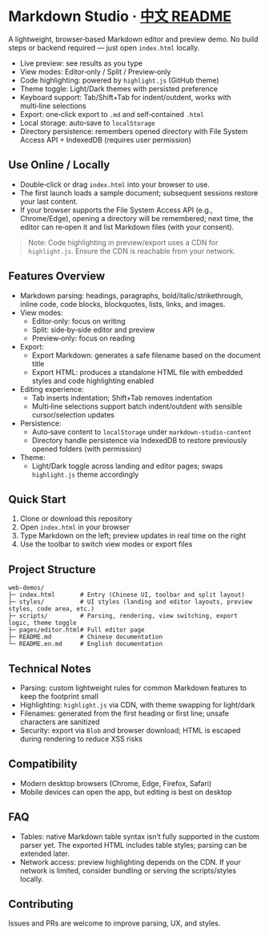 # Markdown Studio  ·  [中文 README](README.md)

A lightweight, browser‑based Markdown editor and preview demo. No build steps or backend required — just open `index.html` locally.

- Live preview: see results as you type
- View modes: Editor‑only / Split / Preview‑only
- Code highlighting: powered by `highlight.js` (GitHub theme)
- Theme toggle: Light/Dark themes with persisted preference
- Keyboard support: Tab/Shift+Tab for indent/outdent, works with multi‑line selections
- Export: one‑click export to `.md` and self‑contained `.html`
- Local storage: auto‑save to `localStorage`
- Directory persistence: remembers opened directory with File System Access API + IndexedDB (requires user permission)

## Use Online / Locally

- Double‑click or drag `index.html` into your browser to use.
- The first launch loads a sample document; subsequent sessions restore your last content.
- If your browser supports the File System Access API (e.g., Chrome/Edge), opening a directory will be remembered; next time, the editor can re‑open it and list Markdown files (with your consent).

> Note: Code highlighting in preview/export uses a CDN for `highlight.js`. Ensure the CDN is reachable from your network.

## Features Overview

- Markdown parsing: headings, paragraphs, bold/italic/strikethrough, inline code, code blocks, blockquotes, lists, links, and images.
- View modes:
  - Editor‑only: focus on writing
  - Split: side‑by‑side editor and preview
  - Preview‑only: focus on reading
- Export:
  - Export Markdown: generates a safe filename based on the document title
  - Export HTML: produces a standalone HTML file with embedded styles and code highlighting enabled
- Editing experience:
  - Tab inserts indentation; Shift+Tab removes indentation
  - Multi‑line selections support batch indent/outdent with sensible cursor/selection updates
- Persistence:
  - Auto‑save content to `localStorage` under `markdown-studio-content`
  - Directory handle persistence via IndexedDB to restore previously opened folders (with permission)
- Theme:
  - Light/Dark toggle across landing and editor pages; swaps `highlight.js` theme accordingly

## Quick Start

1. Clone or download this repository
2. Open `index.html` in your browser
3. Type Markdown on the left; preview updates in real time on the right
4. Use the toolbar to switch view modes or export files

## Project Structure

```
web-demos/
├─ index.html       # Entry (Chinese UI, toolbar and split layout)
├─ styles/          # UI styles (landing and editor layouts, preview styles, code area, etc.)
├─ scripts/         # Parsing, rendering, view switching, export logic, theme toggle
├─ pages/editor.html# Full editor page
├─ README.md        # Chinese documentation
└─ README.en.md     # English documentation
```

## Technical Notes

- Parsing: custom lightweight rules for common Markdown features to keep the footprint small
- Highlighting: `highlight.js` via CDN, with theme swapping for light/dark
- Filenames: generated from the first heading or first line; unsafe characters are sanitized
- Security: export via `Blob` and browser download; HTML is escaped during rendering to reduce XSS risks

## Compatibility

- Modern desktop browsers (Chrome, Edge, Firefox, Safari)
- Mobile devices can open the app, but editing is best on desktop

## FAQ

- Tables: native Markdown table syntax isn’t fully supported in the custom parser yet. The exported HTML includes table styles; parsing can be extended later.
- Network access: preview highlighting depends on the CDN. If your network is limited, consider bundling or serving the scripts/styles locally.

## Contributing

Issues and PRs are welcome to improve parsing, UX, and styles.
